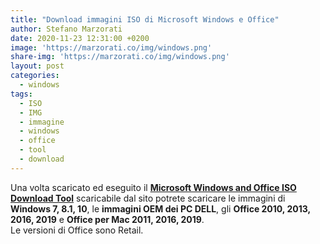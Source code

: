 ```yaml
---
title: "Download immagini ISO di Microsoft Windows e Office"
author: Stefano Marzorati
date: 2020-11-23 12:31:00 +0200
image: 'https://marzorati.co/img/windows.png'
share-img: 'https://marzorati.co/img/windows.png'
layout: post
categories:
  - windows
tags:
  - ISO
  - IMG
  - immagine
  - windows
  - office
  - tool
  - download
---
```

Una volta scaricato ed eseguito il <a href="https://www.heidoc.net/php/Windows-ISO-Downloader.exe" target="_blank">**Microsoft Windows and Office ISO Download Tool**</a> scaricabile dal sito <a href="https://www.heidoc.net/joomla/technology-science/microsoft/67-microsoft-windows-and-office-iso-download-tool"></a> potrete scaricare le immagini di **Windows 7, 8.1, 10**, le **immagini OEM dei PC DELL**, gli **Office 2010, 2013, 2016, 2019** e **Office per Mac 2011, 2016, 2019**.   
Le versioni di Office sono Retail.




